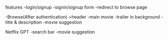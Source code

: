 features
-login/signup
  -signin/signup form
  -redirect to browse page

-Browse(After authentication)
  =header
  -main movie
     -trailer in background
     -title & description
     -movie suggestion

Netflix GPT
  -search bar
  -movie suggestion
  